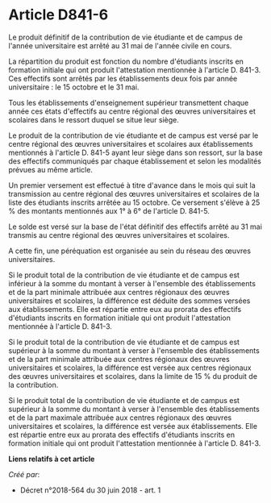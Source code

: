 # Article D841-6

Le produit définitif de la contribution de vie étudiante et de campus de l'année universitaire est arrêté au 31 mai de
l'année civile en cours.

La répartition du produit est fonction du nombre d'étudiants inscrits en formation initiale qui ont produit l'attestation
mentionnée à l'article D. 841-3. Ces effectifs sont arrêtés par les établissements deux fois par année universitaire : le 15
octobre et le 31 mai.

Tous les établissements d'enseignement supérieur transmettent chaque année ces états d'effectifs au centre régional des
œuvres universitaires et scolaires dans le ressort duquel se situe leur siège.

Le produit de la contribution de vie étudiante et de campus est versé par le centre régional des œuvres universitaires et
scolaires aux établissements mentionnés à l'article D. 841-5 ayant leur siège dans son ressort, sur la base des effectifs
communiqués par chaque établissement et selon les modalités prévues au même article.

Un premier versement est effectué à titre d'avance dans le mois qui suit la transmission au centre régional des œuvres
universitaires et scolaires de la liste des étudiants inscrits arrêtée au 15 octobre. Ce versement s'élève à 25 % des
montants mentionnés aux 1° à 6° de l'article D. 841-5.

Le solde est versé sur la base de l'état définitif des effectifs arrêté au 31 mai transmis au centre régional des œuvres
universitaires et scolaires.

A cette fin, une péréquation est organisée au sein du réseau des œuvres universitaires.

Si le produit total de la contribution de vie étudiante et de campus est inférieur à la somme du montant à verser à
l'ensemble des établissements et de la part minimale attribuée aux centres régionaux des œuvres universitaires et scolaires,
la différence est déduite des sommes versées aux établissements. Elle est répartie entre eux au prorata des effectifs
d'étudiants inscrits en formation initiale qui ont produit l'attestation mentionnée à l'article D. 841-3.

Si le produit total de la contribution de vie étudiante et de campus est supérieur à la somme du montant à verser à
l'ensemble des établissements et de la part minimale attribuée aux centres régionaux des œuvres universitaires et scolaires,
la différence est versée aux centres régionaux des œuvres universitaires et scolaires, dans la limite de 15 % du produit de
la contribution.

Si le produit total de la contribution de vie étudiante et de campus est supérieur à la somme du montant à verser à
l'ensemble des établissements et de la part maximale attribuée aux centres régionaux des œuvres universitaires et scolaires,
la différence est versée aux établissements. Elle est répartie entre eux au prorata des effectifs d'étudiants inscrits en
formation initiale qui ont produit l'attestation mentionnée à l'article D. 841-3.

**Liens relatifs à cet article**

_Créé par_:

  - Décret n°2018-564 du 30 juin 2018 - art. 1
